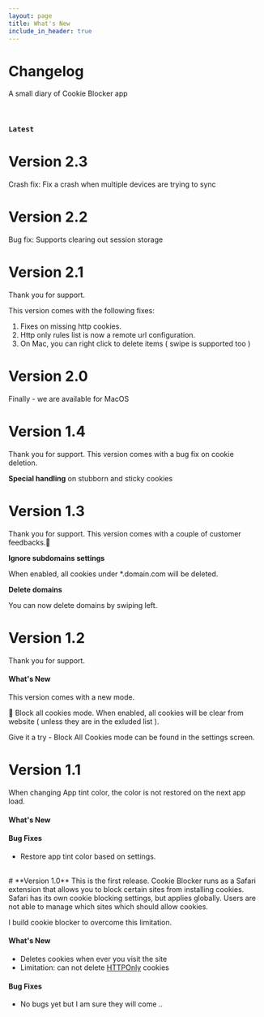 ```yaml
---
layout: page
title: What's New
include_in_header: true
---
```


# Changelog
A small diary of Cookie Blocker app

<br>

### `Latest`
# **Version 2.3**
Crash fix: Fix a crash when multiple devices are trying to sync


# **Version 2.2**
Bug fix: Supports clearing out session storage

# **Version 2.1**
Thank you for support.

This version comes with the following fixes:

1. Fixes on missing http cookies.
2. Http only rules list is now a remote url configuration.
3. On Mac, you can right click to delete items ( swipe is supported too )

# **Version 2.0**

Finally - we are available for MacOS

# **Version 1.4**
Thank you for support. This version comes with a bug fix on cookie deletion.

**Special handling** on stubborn and sticky cookies

# **Version 1.3**

Thank you for support.
This version comes with a couple of customer feedbacks.🎉

**Ignore subdomains settings**

When enabled, all cookies under *.domain.com will be deleted.

**Delete domains**

You can now delete domains by swiping left.

# **Version 1.2**
Thank you for support.

#### What's New
This version comes with a new mode.

🎉 Block all cookies mode.
When enabled, all cookies will be clear from website ( unless they are in the exluded list ).

Give it a try - Block All Cookies mode can be found in the settings screen.

# **Version 1.1**
When changing App tint color, the color is not restored on the next app load.

#### What's New

#### Bug Fixes
- Restore app tint color based on settings.

<br>
# **Version 1.0**
This is the first release.
Cookie Blocker runs as a Safari extension that allows you to block certain sites from installing cookies.
Safari has its own cookie blocking settings, but applies globally.
Users are not able to manage which sites which should allow cookies.

I build cookie blocker to overcome this limitation.

#### What's New
- Deletes cookies when ever you visit the site
- Limitation: can not delete [HTTPOnly](https://developer.mozilla.org/en-US/docs/Web/HTTP/Cookies) cookies

#### Bug Fixes
- No bugs yet but I am sure they will come ..

<br>
